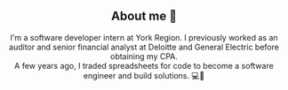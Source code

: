<h2 align="center"> About me 👋 </h2>

<p align="center">
I'm a software developer intern at York Region. I previously worked as an auditor and senior financial analyst at Deloitte and General Electric before obtaining my CPA.<br>
A few years ago, I traded spreadsheets for code to become a software engineer and build solutions. 💻🚀
</p>

<!--
**danielkamenetsky/danielkamenetsky** is a ✨ _special_ ✨ repository because its `README.md` (this file) appears on your GitHub profile.

Here are some ideas to get you started:
##I'm a software developer intern at York Region. I previously worked as an auditor and senior financial analyst at Deloitte and General Electric before obtaining my CPA.
A few years ago, I traded spreadsheets for code to become a software engineer and build solutions.

- 🔭 I’m currently working on ...
- 🌱 I’m currently learning ...
- 👯 I’m looking to collaborate on ...
- 🤔 I’m looking for help with ...
- 💬 Ask me about ...
- 📫 How to reach me: ...
- 😄 Pronouns: ...
- ⚡ Fun fact: ...
-->
